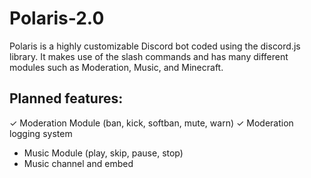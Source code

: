 # Polaris-2.0

Polaris is a highly customizable Discord bot coded using the discord.js library. It makes use of the slash commands and has many different modules such as Moderation, Music, and Minecraft.

## Planned features:

✓ Moderation Module (ban, kick, softban, mute, warn)
✓ Moderation logging system
- Music Module (play, skip, pause, stop)
- Music channel and embed